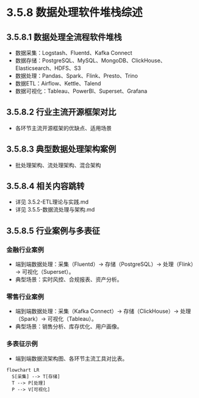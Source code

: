 # 3.5.8 数据处理软件堆栈综述

## 3.5.8.1 数据处理全流程软件堆栈

- 数据采集：Logstash、Fluentd、Kafka Connect
- 数据存储：PostgreSQL、MySQL、MongoDB、ClickHouse、Elasticsearch、HDFS、S3
- 数据处理：Pandas、Spark、Flink、Presto、Trino
- 数据ETL：Airflow、Kettle、Talend
- 数据可视化：Tableau、PowerBI、Superset、Grafana

## 3.5.8.2 行业主流开源框架对比

- 各环节主流开源框架的优缺点、适用场景

## 3.5.8.3 典型数据处理架构案例

- 批处理架构、流处理架构、混合架构

## 3.5.8.4 相关内容跳转

- 详见 3.5.2-ETL理论与实践.md
- 详见 3.5.5-数据流处理与架构.md

## 3.5.8.5 行业案例与多表征

### 金融行业案例

- 端到端数据处理：采集（Fluentd）→ 存储（PostgreSQL）→ 处理（Flink）→ 可视化（Superset）。
- 典型场景：实时风控、合规报表、资产分析。

### 零售行业案例

- 端到端数据处理：采集（Kafka Connect）→ 存储（ClickHouse）→ 处理（Spark）→ 可视化（Tableau）。
- 典型场景：销售分析、库存优化、用户画像。

### 多表征示例

- 端到端数据流架构图、各环节主流工具对比表。

```mermaid
flowchart LR
  S[采集] --> T[存储]
  T --> P[处理]
  P --> V[可视化]
```
